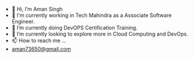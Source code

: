 - 👋 Hi, I’m Aman Singh
- 👀 I'm currently working in Tech Mahindra as a Associate Software Engineer.
- 🌱 I’m currently doing DevOPS Certification Training.
- 💞️ I’m currently looking to explore more in Cloud Computing and DevOps.
- 📫 How to reach me ...
- aman73650@gmail.com

<!---
aman73650/aman73650 is a ✨ special ✨ repository because its `README.md` (this file) appears on your GitHub profile.
You can click the Preview link to take a look at your changes.
--->
